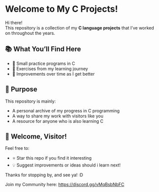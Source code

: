 # Welcome to My C Projects!
Hi there!  
This repository is a collection of my **C language projects** that I’ve worked on throughout the years.  

## 📚 What You’ll Find Here
- 📝 Small practice programs in C  
- 📖 Exercises from my learning journey  
- 🚀 Improvements over time as I get better  

## 🎯 Purpose
This repository is mainly:
- A personal archive of my progress in C programming  
- A way to share my work with visitors like you  
- A resource for anyone who is also learning C  

## 🙌 Welcome, Visitor!
Feel free to:
- ⭐ Star this repo if you find it interesting  
- 💡 Suggest improvements or ideas should i learn next!


Thanks for stopping by, and see ya! :D

Join my Community here: https://discord.gg/vMqBsbNbFC
